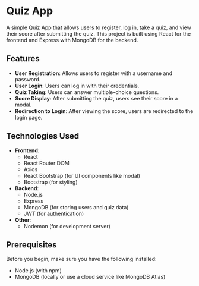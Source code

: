 # Quiz App

A simple Quiz App that allows users to register, log in, take a quiz, and view their score after submitting the quiz. This project is built using React for the frontend and Express with MongoDB for the backend.

## Features
- **User Registration**: Allows users to register with a username and password.
- **User Login**: Users can log in with their credentials.
- **Quiz Taking**: Users can answer multiple-choice questions.
- **Score Display**: After submitting the quiz, users see their score in a modal.
- **Redirection to Login**: After viewing the score, users are redirected to the login page.

## Technologies Used
- **Frontend**:
  - React
  - React Router DOM
  - Axios
  - React Bootstrap (for UI components like modal)
  - Bootstrap (for styling)
- **Backend**:
  - Node.js
  - Express
  - MongoDB (for storing users and quiz data)
  - JWT (for authentication)
- **Other**:
  - Nodemon (for development server)

## Prerequisites

Before you begin, make sure you have the following installed:
- Node.js (with npm)
- MongoDB (locally or use a cloud service like MongoDB Atlas)

